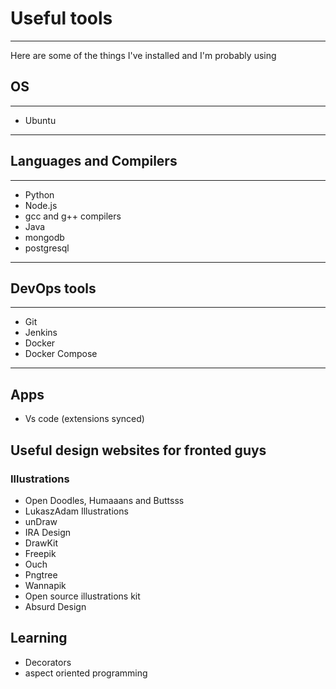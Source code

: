# Useful tools

---

Here are some of the things I've installed and I'm probably using

## OS

---

- Ubuntu

---

## Languages and Compilers

---

- Python
- Node.js
- gcc and g++ compilers
- Java
- mongodb
- postgresql

---

## DevOps tools

---

- Git
- Jenkins
- Docker
- Docker Compose

---

## Apps

- Vs code (extensions synced)


## Useful design websites for fronted guys

### Illustrations

- Open Doodles, Humaaans and Buttsss
- LukaszAdam Illustrations
- unDraw
- IRA Design
- DrawKit
- Freepik
- Ouch
- Pngtree
- Wannapik
- Open source illustrations kit
- Absurd Design


## Learning
- Decorators
- aspect oriented programming